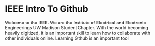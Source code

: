 # IEEE Intro To Github

Welcome to the IEEE. We are the Institute of Electrical and Electronic Engineerings UW Madison Student Chapter. With the world becoming heavily digitized, it is an important skill to learn how to collaborate with other individuals online. Learning Github is an important tool